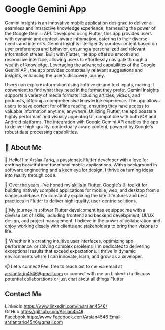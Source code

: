# Google Gemini App
Gemini Insights is an innovative mobile application designed to deliver a seamless and interactive knowledge experience, harnessing the power of the Google Gemini API. Developed using Flutter, this app provides users with dynamic and context-aware information, catering to their diverse needs and interests. Gemini Insights intelligently curates content based on user preferences and behavior, ensuring a personalized and relevant information stream. Built with Flutter, the app offers a smooth and responsive interface, allowing users to effortlessly navigate through a wealth of knowledge. Leveraging the advanced capabilities of the Google Gemini API, the app provides contextually relevant suggestions and insights, enhancing the user's discovery journey.

Users can explore information using both voice and text inputs, making it convenient to find what they need in the format they prefer. Gemini Insights supports a variety of media formats including articles, videos, and podcasts, offering a comprehensive knowledge experience. The app allows users to save content for offline reading, ensuring they have access to valuable information anytime, anywhere. Utilizing Flutter, the app boasts a highly performant and visually appealing UI, compatible with both iOS and Android platforms. The integration with Google Gemini API enables the app to deliver high-quality, contextually aware content, powered by Google's robust data processing capabilities.

## 🚀 About Me
👋 Hello! I'm Arslan Tariq, a passionate Flutter developer with a love for crafting beautiful and functional mobile applications. With a background in software engineering and a keen eye for design, I thrive on turning ideas into reality through code.

🚀 Over the years, I've honed my skills in Flutter, Google's UI toolkit for building natively compiled applications for mobile, web, and desktop from a single codebase. I'm constantly exploring the latest features and best practices in Flutter to deliver high-quality, user-centric solutions.

💼 My journey in softwar Flutter development has equipped me with a diverse set of skills, including frontend and backend development, UI/UX design, and project management. I believe in the power of collaboration and enjoy working closely with clients and stakeholders to bring their visions to life.

🌟 Whether it's creating intuitive user interfaces, optimizing app performance, or solving complex problems, I'm dedicated to delivering exceptional results that exceed expectations. I thrive in dynamic environments where I can innovate, learn, and grow as a developer.

📫 Let's connect! Feel free to reach out to me via email at arslantariq4546@gmail.com or connect with me on LinkedIn to discuss potential collaborations or just chat about all things Flutter!



## Contact Me

LinkedIn:https://www.linkedin.com/in/arslan4546/
GitHub:https://github.com/Arslan4546
Facebook:https://www.Facebook.com/Arslan4546
Email: arslantariq4546@gmail.com


